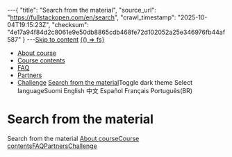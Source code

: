 ---{
  "title": "Search from the material",
  "source_url": "https://fullstackopen.com/en/search",
  "crawl_timestamp": "2025-10-04T19:15:23Z",
  "checksum": "4e17a94f84d2c8061e9e50db8865cdb468fe72d102052a25e346976fb44af587"
}
---[Skip to content](../search/01-main-content.md)
[{() => fs}](https://fullstackopen.com/en/)
  * [About course](../about/01-about.md)
  * [Course contents](../#course-contents/01-course-contents.md)
  * [FAQ](../faq/01-faq.md)
  * [Partners](../companies/01-companies.md)
  * [Challenge](../challenge/01-challenge.md)
[Search from the material](../search/01-search.md)Toggle dark theme
Select languageSuomi English 中文 Español Français Português(BR) 

# Search from the material
Search from the material
[About course](../about/01-about.md)[Course contents](../#course-contents/01-course-contents.md)[FAQ](../faq/01-faq.md)[Partners](../companies/01-companies.md)[Challenge](../challenge/01-challenge.md)